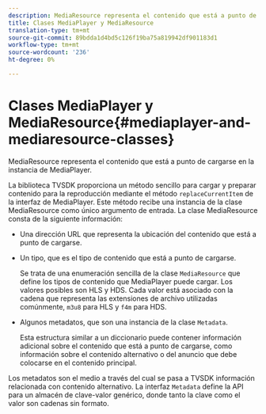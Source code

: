```yaml
---
description: MediaResource representa el contenido que está a punto de cargarse en la instancia de MediaPlayer.
title: Clases MediaPlayer y MediaResource
translation-type: tm+mt
source-git-commit: 89bdda1d4bd5c126f19ba75a819942df901183d1
workflow-type: tm+mt
source-wordcount: '236'
ht-degree: 0%

---
```



# Clases MediaPlayer y MediaResource{#mediaplayer-and-mediaresource-classes}

MediaResource representa el contenido que está a punto de cargarse en la instancia de MediaPlayer.

<!--<a id="section_B09A012C97454AF58CE2269B800D8027"></a>-->

La biblioteca TVSDK proporciona un método sencillo para cargar y preparar contenido para la reproducción mediante el método `replaceCurrentItem` de la interfaz de MediaPlayer. Este método recibe una instancia de la clase MediaResource como único argumento de entrada. La clase MediaResource consta de la siguiente información:

* Una dirección URL que representa la ubicación del contenido que está a punto de cargarse.
* Un tipo, que es el tipo de contenido que está a punto de cargarse.

   Se trata de una enumeración sencilla de la clase `MediaResource` que define los tipos de contenido que MediaPlayer puede cargar. Los valores posibles son HLS y HDS. Cada valor está asociado con la cadena que representa las extensiones de archivo utilizadas comúnmente, `m3u8` para HLS y `f4m` para HDS.
* Algunos metadatos, que son una instancia de la clase `Metadata`.

   Esta estructura similar a un diccionario puede contener información adicional sobre el contenido que está a punto de cargarse, como información sobre el contenido alternativo o del anuncio que debe colocarse en el contenido principal.

Los metadatos son el medio a través del cual se pasa a TVSDK información relacionada con contenido alternativo. La interfaz `Metadata` define la API para un almacén de clave-valor genérico, donde tanto la clave como el valor son cadenas sin formato.
